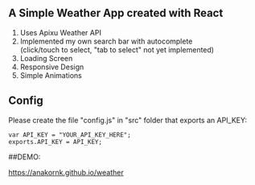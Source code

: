 ## A Simple Weather App created with React

1) Uses Apixu Weather API <br>
2) Implemented my own search bar with autocomplete <br>
(click/touch to select, "tab to select" not yet implemented) <br>
3) Loading Screen <br>
4) Responsive Design <br>
5) Simple Animations <br>


## Config
Please create the file "config.js" in "src" folder that exports an API_KEY: <br>
~~~~
var API_KEY = "YOUR_API_KEY_HERE";
exports.API_KEY = API_KEY;
~~~~

##DEMO:

https://anakornk.github.io/weather
